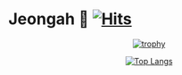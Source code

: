 # Jeongah 🌱 [![Hits](https://hits.seeyoufarm.com/api/count/incr/badge.svg?url=https%3A%2F%2Fgithub.com%2Fco3oing)](https://hits.seeyoufarm.com)

<div align=center>
    
   [![trophy](https://github-profile-trophy.vercel.app/?username=co3oing&row=2&column=3)](https://github.com/ryo-ma/github-profile-trophy)
    
   [![Top Langs](https://github-readme-stats.vercel.app/api/top-langs/?username=co3oing&layout=compact)](https://github.com/anuraghazra/github-readme-stats)
    
</div>
